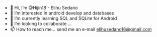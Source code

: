 - 👋 Hi, I’m @Hijin18 - Elihu Sedano
- 👀 I’m interested in android develop and databases
- 🌱 I’m currently learning SQL and SQLite for Android  
- 💞️ I’m looking to collaborate ...
- 📫 How to reach me... send me an e-mail elihusedano16@gmail.com
  

<!---
Hijin18/Hijin18 is a ✨ special ✨ repository because its `README.md` (this file) appears on your GitHub profile.
You can click the Preview link to take a look at your changes.
--->

